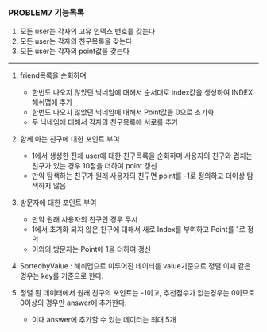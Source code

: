 ### PROBLEM7 기능목록


1. 모든 user는 각자의 고유 인덱스 번호를 갖는다
2. 모든 user는 각자의 친구목록을 갖는다
3. 모든 user는 각자의 point값을 갖는다
---
1. friend목록을 순회하며
   - 한번도 나오지 않았던 닉네임에 대해서 순서대로 index값을 생성하여 INDEX 해쉬맵에 추가
   - 한번도 나오지 않았던 닉네임에 대해서 Point값을 0으로 초기화
   - 두 닉네임에 대해서 각자의 친구목록에 서로를 추가

2. 함께 아는 친구에 대한 포인트 부여
   - 1에서 생성한 전체 user에 대한 친구목록을 순회하며 사용자의 친구와 겹치는 친구가 있는 경우 10점을 더하여 point 갱신
   - 만약 탐색하는 친구가 원래 사용자의 친구면 point를 -1로 정의하고 더이상 탐색하지 않음
   
3. 방문자에 대한 포인트 부여
   - 만약 원래 사용자의 친구인 경우 무시
   - 1에서 초기화 되지 않은 친구에 대해서 새로 Index를 부여하고 Point를 1로 정의
   - 이외의 방문자는 Point에 1을 더하여 갱신
4. SortedbyValue : 해쉬맵으로 이루어진 데이터를 value기준으로 정렬 이때 같은 경우는 key를 기준으로 한다.
5. 정렬 된 데이터에서 원래 친구의 포인트는 -1이고, 추천점수가 없는경우는 0이므로 0이상의 경우만 answer에 추가한다.
   - 이때 answer에 추가할 수 있는 데이터는 최대 5개